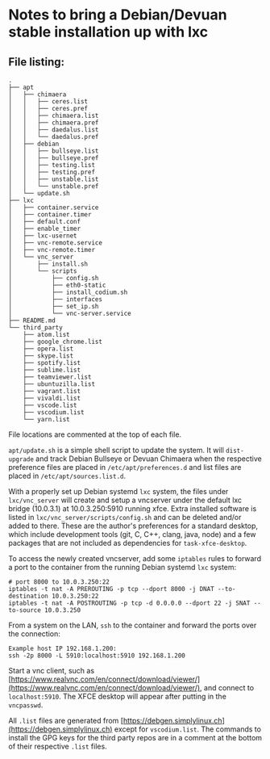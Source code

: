 # Notes to bring a Debian/Devuan stable installation up with lxc

## File listing:

```
.
├── apt
│   ├── chimaera
│   │   ├── ceres.list
│   │   ├── ceres.pref
│   │   ├── chimaera.list
│   │   ├── chimaera.pref
│   │   ├── daedalus.list
│   │   └── daedalus.pref
│   ├── debian
│   │   ├── bullseye.list
│   │   ├── bullseye.pref
│   │   ├── testing.list
│   │   ├── testing.pref
│   │   ├── unstable.list
│   │   └── unstable.pref
│   └── update.sh
├── lxc
│   ├── container.service
│   ├── container.timer
│   ├── default.conf
│   ├── enable_timer
│   ├── lxc-usernet
│   ├── vnc-remote.service
│   ├── vnc-remote.timer
│   └── vnc_server
│       ├── install.sh
│       └── scripts
│           ├── config.sh
│           ├── eth0-static
│           ├── install_codium.sh
│           ├── interfaces
│           ├── set_ip.sh
│           └── vnc-server.service
├── README.md
└── third_party
    ├── atom.list
    ├── google_chrome.list
    ├── opera.list
    ├── skype.list
    ├── spotify.list
    ├── sublime.list
    ├── teamviewer.list
    ├── ubuntuzilla.list
    ├── vagrant.list
    ├── vivaldi.list
    ├── vscode.list
    ├── vscodium.list
    └── yarn.list
```

File locations are commented at the top of each file.

```apt/update.sh``` is a simple shell script to update the system.  It will ```dist-upgrade``` and track Debian Bullseye or Devuan Chimaera when the respective preference files are placed in ```/etc/apt/preferences.d``` and list files are placed in ```/etc/apt/sources.list.d```.

With a properly set up Debian systemd ```lxc``` system, the files under ```lxc/vnc_server``` will create and setup a vncserver under the default lxc bridge (10.0.3.1) at 10.0.3.250:5910 running xfce.  Extra installed software is listed in ```lxc/vnc_server/scripts/config.sh``` and can be deleted and/or added to there.  These are the author's preferences for a standard desktop, which include development tools (git, C, C++, clang, java, node) and a few packages that are not included as dependencies for ```task-xfce-desktop```.

To access the newly created vncserver, add some ```iptables``` rules to forward a port to the container from the running Debian systemd ```lxc``` system:
```
# port 8000 to 10.0.3.250:22
iptables -t nat -A PREROUTING -p tcp --dport 8000 -j DNAT --to-destination 10.0.3.250:22
iptables -t nat -A POSTROUTING -p tcp -d 0.0.0.0 --dport 22 -j SNAT --to-source 10.0.3.250
```
From a system on the LAN, ```ssh``` to the container and forward the ports over the connection:
```
Example host IP 192.168.1.200:
ssh -2p 8000 -L 5910:localhost:5910 192.168.1.200
```
Start a vnc client, such as [https://www.realvnc.com/en/connect/download/viewer/](https://www.realvnc.com/en/connect/download/viewer/), and connect to ```localhost:5910```.  The XFCE desktop will appear after putting in the ```vncpasswd```.

All ```.list``` files are generated from [https://debgen.simplylinux.ch](https://debgen.simplylinux.ch) except for ```vscodium.list```.  The commands to install the GPG keys for the third party repos are in a comment at the bottom of their respective ```.list``` files.
